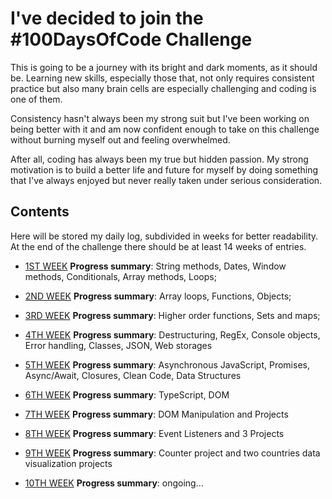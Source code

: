 # I've decided to join the #100DaysOfCode Challenge

This is going to be a journey with its bright and dark moments, as it should be. Learning new skills, especially those that, not only requires consistent practice but also many brain cells are especially challenging and coding is one of them.

Consistency hasn't always been my strong suit but I've been working on being better with it and am now confident enough to take on this challenge without burning myself out and feeling overwhelmed.

After all, coding has always been my true but hidden passion. My strong motivation is to build a better life and future for myself by doing something that I've always enjoyed but never really taken under serious consideration.

## Contents

Here will be stored my daily log, subdivided in weeks for better readability. At the end of the challenge there should be at least 14 weeks of entries.

- [1ST WEEK](week-1.md)
  **Progress summary**: String methods, Dates, Window methods, Conditionals, Array methods, Loops;

- [2ND WEEK](week-2.md)
  **Progress summary**: Array loops, Functions, Objects;

- [3RD WEEK](week-3.md)
  **Progress summary**: Higher order functions, Sets and maps;

- [4TH WEEK](week-4.md)
  **Progress summary**: Destructuring, RegEx, Console objects, Error handling, Classes, JSON, Web storages

- [5TH WEEK](week-5.md)
  **Progress summary**: Asynchronous JavaScript, Promises, Async/Await, Closures, Clean Code, Data Structures

- [6TH WEEK](week-6.md)
  **Progress summary**: TypeScript, DOM

- [7TH WEEK](week-7.md)
  **Progress summary**: DOM Manipulation and Projects

- [8TH WEEK](week-8.md)
  **Progress summary**: Event Listeners and 3 Projects

- [9TH WEEK](week-9.md)
  **Progress summary**: Counter project and two countries data visualization projects

- [10TH WEEK](week-10-md)
  **Progress summary**: ongoing...
